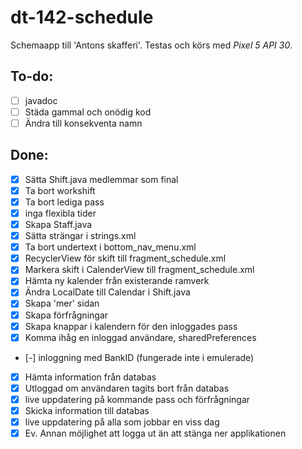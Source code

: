# dt-142-schedule
Schemaapp till 'Antons skafferi'. Testas och körs med *Pixel 5 API 30*.
## To-do:
- [ ] javadoc
- [ ] Städa gammal och onödig kod
- [ ] Ändra till konsekventa namn

## Done:
- [x] Sätta Shift.java medlemmar som final
- [x] Ta bort workshift
- [x] Ta bort lediga pass
- [x] inga flexibla tider
- [x] Skapa Staff.java
- [x] Sätta strängar i strings.xml
- [x] Ta bort undertext i bottom\_nav\_menu.xml
- [x] RecyclerView för skift till fragment\_schedule.xml
- [x] Markera skift i CalenderView till fragment\_schedule.xml
- [x] Hämta ny kalender från existerande ramverk
- [x] Ändra LocalDate till Calendar i Shift.java
- [x] Skapa 'mer' sidan
- [x] Skapa förfrågningar
- [x] Skapa knappar i kalendern för den inloggades pass
- [x] Komma ihåg en inloggad användare, sharedPreferences
- [-] inloggning med BankID (fungerade inte i emulerade)
- [x] Hämta information från databas
- [x] Utloggad om användaren tagits bort från databas
- [x] live uppdatering på kommande pass och förfrågningar
- [x] Skicka information till databas
- [x] live uppdatering på alla som jobbar en viss dag
- [x] Ev. Annan möjlighet att logga ut än att stänga ner applikationen

